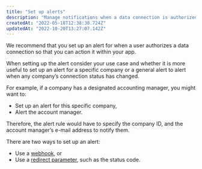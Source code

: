 ```yaml
---
title: "Set up alerts"
description: "Manage notifications when a data connection is authorized"
createdAt: "2022-05-18T12:38:38.724Z"
updatedAt: "2022-10-20T13:27:07.142Z"
---
```


We recommend that you set up an alert for when a user authorizes a data connection so that you can action it within your app.

When setting up the alert consider your use case and whether it is more useful to set up an alert for a specific company or a general alert to alert when any company’s connection status has changed.

For example, if a company has a designated accounting manager, you might want to:

- Set up an alert for this specific company,
- Alert the account manager.

Therefore, the alert rule would have to specify the company ID, and the account manager’s e-mail address to notify them.

There are two ways to set up an alert:

- Use a [webhook](/core-rules-create), or
- Use a [redirect parameter](/redirect-urls#redirect-with-reserved-query-parameters), such as the status code.
